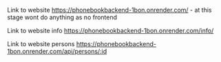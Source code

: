 Link to website https://phonebookbackend-1bon.onrender.com/ - at this stage wont do anything as no frontend

Link to website info https://phonebookbackend-1bon.onrender.com/info/

Link to website persons https://phonebookbackend-1bon.onrender.com/api/persons/:id